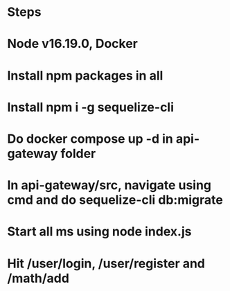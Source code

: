 # Steps

# Node v16.19.0, Docker

# Install npm packages in all
# Install npm i -g sequelize-cli
# Do docker compose up -d in api-gateway folder
# In api-gateway/src, navigate using cmd and do sequelize-cli db:migrate
# Start all ms using node index.js
# Hit /user/login, /user/register and /math/add
